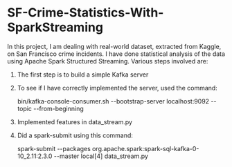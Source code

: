 # SF-Crime-Statistics-With-SparkStreaming
In this project, I am dealing with real-world dataset, extracted from Kaggle, on San Francisco crime incidents. I have done statistical analysis of the data using Apache Spark Structured Streaming. Various steps involved are:

1. The first step is to build a simple Kafka server
2. To see if I have correctly implemented the server, used the command:

   bin/kafka-console-consumer.sh --bootstrap-server localhost:9092 --topic <your-topic-name> --from-beginning
3. Implemented features in data_stream.py
4. Did a spark-submit using this command:
   
   spark-submit --packages org.apache.spark:spark-sql-kafka-0-10_2.11:2.3.0 --master local[4] data_stream.py
